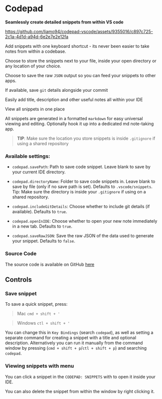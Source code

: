 # Codepad

**Seamlessly create detailed snippets from within VS code**



https://github.com/liamo94/codepad-vscode/assets/9355016/c897c725-2c1a-4d1d-a94d-6e2e7e2e12fa



Add snippets with one keyboard shortcut - its never been easier to take notes from within a codebase.

Choose to store the snippets next to your file, inside your open directory or any location of your choice.

Choose to save the raw `JSON` output so you can feed your snippets to other apps.

If available, save `git` details alongside your commit

Easily add title, description and other useful notes all within your IDE

View all snippets in one place

All snippets are generated in a formatted `markdown` for easy universal viewing and editing. Optionally hook it up into a dedicated md note-taking app.

> **TIP**: Make sure the location you store snippets is inside `.gitignore` if using a shared repository

### Available settings:

- `codepad.savePath`: Path to save code snippet. Leave blank to save by your current IDE directory.

- `codepad.directoryName`: Folder to save code snippets in. Leave blank to save by file (only if no save path is set). Defaults to `.vscode/snippets`. Tip: Make sure the directory is inside your `.gitignore` if using on a shared repository.

- `codepad.includeGitDetails`: Choose whether to include git details (if available). Defaults to `true`.

- `codepad.openInIDE`: Choose whether to open your new note immediately in a new tab. Defaults to `true`.

- `codepad.saveRawJSON`: Save the raw JSON of the data used to generate your snippet. Defaults to `false`.

### Source Code

The source code is available on GitHub [here](https://github.com/liamo94/codepad-vscode)

## Controls

### Save snippet

To save a quick snippet, press:

> Mac `cmd + shift + '`

> Windows `ctl + shift + '`

You can change this in `Key Bindings` (search `codepad`), as well as setting a separate command for creating a snippet with a title and optional description. Alternatively you can run it manually from the command window by pressing (`cmd + shift + p`/`ctl + shift + p`) and searching `codepad`.

### Viewing snippets with menu

You can click a snippet in the `CODEPAD: SNIPPETS` with to open it inside your IDE.

You can also delete the snippet from within the window by right clicking it.
